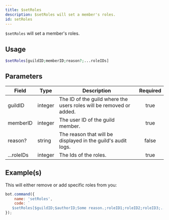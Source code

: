 ```yaml
---
title: $setRoles
description: $setRoles will set a member's roles.
id: setRoles
---
```


`$setRoles` will set a member's roles.

## Usage

```php
$setRoles[guildID;memberID;reason?;...roleIDs]
```

## Parameters

| Field      | Type    | Description                                                         | Required |
| ---------- | ------- | ------------------------------------------------------------------- | :------: |
| guildID    | integer | The ID of the guild where the users roles will be removed or added. |   true   |
| memberID   | integer | The user ID of the guild member.                                    |   true   |
| reason?    | string  | The reason that will be displayed in the guild's audit logs.        |  false   |
| ...roleIDs | integer | The Ids of the roles.                                               |   true   |

## Example(s)

This will either remove or add specific roles from you:

```javascript
bot.command({
    name: 'setRoles',
    code: `
   $setRoles[$guildID;$authorID;Some reason.;roleID1;roleID2;roleID3;....]`
});
```